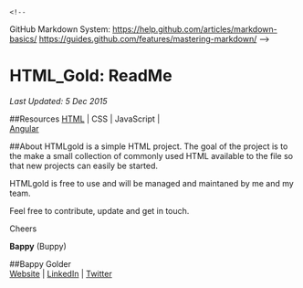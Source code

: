 	<!--
GitHub Markdown System:
https://help.github.com/articles/markdown-basics/
https://guides.github.com/features/mastering-markdown/
-->

# HTML_Gold: ReadMe
*Last Updated: 5 Dec 2015*

##Resources
<a href="https://github.com/bappygolder/HTML_Gold/blob/master/HTMLl.md">HTML</a>  |  CSS  |  JavaScript  |  
<a href="https://github.com/bappygolder/HTML_Gold/blob/master/ANGULAR.md">Angular</a>

##About
HTMLgold is a simple HTML project. The goal of the project is to the make a small collection of commonly used HTML available to the file so that new projects can easily be started. 

HTMLgold is free to use and will be managed and maintaned by me and my team.

Feel free to contribute, update and get in touch.

Cheers 

**Bappy** (Buppy)

##Bappy Golder <br/>
<a href="http://bappygolder.com/">Website</a>  |  <a href="https://github.com/bappygolder">LinkedIn</a> |  <a href="https://au.linkedin.com/in/bappygolder">Twitter</a>